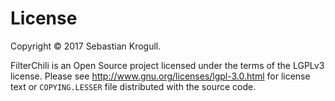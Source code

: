 ﻿License
========

Copyright © 2017 Sebastian Krogull.

FilterChili is an Open Source project licensed under the terms of
the LGPLv3 license.  Please see http://www.gnu.org/licenses/lgpl-3.0.html
for license text or `COPYING.LESSER` file distributed with the source code.
